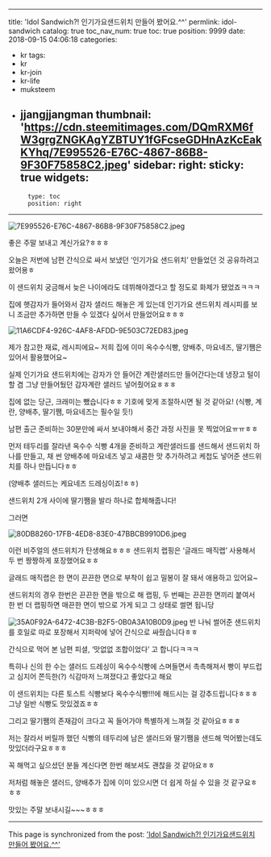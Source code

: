 
---
title: 'Idol Sandwich?! 인기가요샌드위치 만들어 봤어요.^^'
permlink: idol-sandwich
catalog: true
toc_nav_num: true
toc: true
position: 9999
date: 2018-09-15 04:06:18
categories:
- kr
tags:
- kr
- kr-join
- kr-life
- muksteem
- jjangjjangman
thumbnail: 'https://cdn.steemitimages.com/DQmRXM6fW3grgZNGKAgYZBTUY1fGFcseGDHnAzKcEakKYhq/7E995526-E76C-4867-86B8-9F30F75858C2.jpeg'
sidebar:
    right:
        sticky: true
widgets:
    -
        type: toc
        position: right
---


![7E995526-E76C-4867-86B8-9F30F75858C2.jpeg](https://cdn.steemitimages.com/DQmRXM6fW3grgZNGKAgYZBTUY1fGFcseGDHnAzKcEakKYhq/7E995526-E76C-4867-86B8-9F30F75858C2.jpeg)

좋은 주말 보내고 계신가요?ㅎㅎㅎ

오늘은 저번에 남편 간식으로 싸서 보냈던
‘인기가요 샌드위치’ 만들었던 것 공유하려고 왔어용ㅎ

이 샌드위치 궁금해서 늦은 나이에라도
데뷔해야겠다고 할 정도로 화제가 됐었죠ㅋㅋㅋ

집에 햇감자가 들어와서 감자 샐러드 해놓은 게 있는데
인기가요 샌드위치 레시피를 보니 조금만 추가하면
만들 수 있겠다 싶어서 만들었어요ㅎㅎㅎ

![11A6CDF4-926C-4AF8-AFDD-9E503C72ED83.jpeg](https://cdn.steemitimages.com/DQmehxkt2F9KWXYux4RNMuFSTKdRU38G3CznvmBW2VvVw8X/11A6CDF4-926C-4AF8-AFDD-9E503C72ED83.jpeg)

제가 참고한 재료, 레시피에요~
저희 집에 이미 옥수수식빵, 양배추,
마요네즈, 딸기쨈은 있어서 활용했어요~

실제 인기가요 샌드위치에는 감자가 안 들어간 
계란샐러드만 들어간다는데 냉장고 털이할 겸
그냥 만들어뒀던 감자계란 샐러드 넣어줬어요ㅎㅎㅎ

집에 없는 당근, 크래미는 뺐습니다ㅎㅎ
기호에 맞게 조절하시면 될 것 같아요!
(식빵, 계란, 양배추, 딸기쨈, 마요네즈는 필수일 듯!)

남편 출근 준비하는 30분만에 싸서 보내야해서
중간 과정 사진을 못 찍었어요ㅠㅠㅎㅎ

먼저 테두리를 잘라낸 옥수수 식빵 4개을 준비하고
계란샐러드를 샌드해서 샌드위치 하나를 만들고,
채 썬 양배추에 마요네즈 넣고 새콤한 맛 추가하려고
케첩도 넣어준 샌드위치를 하나 만듭니다ㅎㅎ 

(양배추 샐러드는 케요네즈 드레싱이죠!ㅎㅎ)

샌드위치 2개 사이에 딸기쨈을 발라 
하나로 합체해줍니다! 

그러면 

![80DB8260-17FB-4ED8-83E0-47BBCB9910D6.jpeg](https://cdn.steemitimages.com/DQmShC1SPmqDKNGThJd7HZBe9oGe1r9rPv8ZEjo9EkH2tD8/80DB8260-17FB-4ED8-83E0-47BBCB9910D6.jpeg)
 
이런 비주얼의 샌드위치가 탄생해요ㅎㅎㅎ
샌드위치 랩핑은 ‘글래드 매직랩’ 사용해서
두 번 짱짱하게 포장했어요ㅎㅎ 

글래드 매직랩은 한 면이 끈끈한 면으로
부착이 쉽고 밀봉이 잘 돼서 애용하고 있어요~

샌드위치의 경우 한번은 끈끈한 면을 밖으로 해 랩핑,
두 번째는 끈끈한 면끼리 붙여서 한 번 더 랩핑하면
매끈한 면이 밖으로 가게 되고 그 상태로 썰면 됩니당

![35A0F92A-6472-4C3B-B2F5-0B0A3A10B0D9.jpeg](https://cdn.steemitimages.com/DQmP8PvR2zuvGudQL3nanRi92NfnvpWJcsvDagqjFvr7Z6q/35A0F92A-6472-4C3B-B2F5-0B0A3A10B0D9.jpeg)
반 나눠 썰어준 샌드위치를 호일로 따로 포장해서
지퍼락에 넣어 간식으로 싸줬습니다ㅎㅎ 

간식으로 먹어 본 남편 피셜,
‘맛없없 조합이었다’ 고 합니다ㅋㅋㅋ

특히나 신의 한 수는 샐러드 드레싱이 옥수수식빵에
스며들면서 촉촉해져서 빵이 부드럽고
심지어 쫀득한(?) 식감마저 느껴졌다고 좋았다고 해요

이 샌드위치는 다른 토스트 식빵보다 
옥수수식빵!!!에 해드시는 걸 강추드립니다ㅎㅎㅎ
그냥 일반 식빵도 맛있겠죠ㅎㅎ

그리고 딸기쨈의 존재감이 크다고
꼭 들어가야 특별하게 느껴질 것 같아요ㅎㅎㅎ

저는 잘라서 버릴까 했던 식빵의 테두리에 
남은 샐러드와 딸기쨈을 샌드해 먹어봤는데도 
맛있더라구요ㅎㅎㅎ 

꼭 해먹고 싶으셨던 분들 계신다면
한번 해보셔도 괜찮을 것 같아요ㅎㅎ

저처럼 해놓은 샐러드, 양배추가 집에 이미 있으시면
더 쉽게 하실 수 있을 것 같구요ㅎㅎㅎ

맛있는 주말 보내시길~~~ㅎㅎㅎ

- - -

This page is synchronized from the post: ['Idol Sandwich?! 인기가요샌드위치 만들어 봤어요.^^'](https://steemit.com/@talkative-bk/idol-sandwich)
